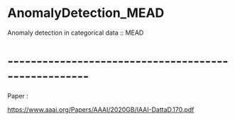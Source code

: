 # AnomalyDetection_MEAD
Anomaly detection in categorical data :: MEAD


# ----------------------------------------------------

Paper :

https://www.aaai.org/Papers/AAAI/2020GB/IAAI-DattaD.170.pdf
